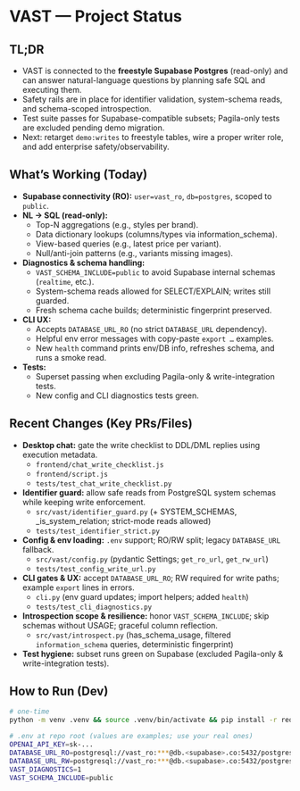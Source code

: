 # VAST — Project Status

## TL;DR
- VAST is connected to the **freestyle Supabase Postgres** (read-only) and can answer natural-language questions by planning safe SQL and executing them.
- Safety rails are in place for identifier validation, system-schema reads, and schema-scoped introspection.
- Test suite passes for Supabase-compatible subsets; Pagila-only tests are excluded pending demo migration.
- Next: retarget `demo:writes` to freestyle tables, wire a proper writer role, and add enterprise safety/observability.

## What’s Working (Today)
- **Supabase connectivity (RO):** `user=vast_ro`, `db=postgres`, scoped to `public`.
- **NL → SQL (read-only):** 
  - Top-N aggregations (e.g., styles per brand).
  - Data dictionary lookups (columns/types via information_schema).
  - View-based queries (e.g., latest price per variant).
  - Null/anti-join patterns (e.g., variants missing images).
- **Diagnostics & schema handling:**
  - `VAST_SCHEMA_INCLUDE=public` to avoid Supabase internal schemas (`realtime`, etc.).
  - System-schema reads allowed for SELECT/EXPLAIN; writes still guarded.
  - Fresh schema cache builds; deterministic fingerprint preserved.
- **CLI UX:**
  - Accepts `DATABASE_URL_RO` (no strict `DATABASE_URL` dependency).
  - Helpful env error messages with copy-paste `export …` examples.
  - New `health` command prints env/DB info, refreshes schema, and runs a smoke read.
- **Tests:**
  - Superset passing when excluding Pagila-only & write-integration tests.
  - New config and CLI diagnostics tests green.

## Recent Changes (Key PRs/Files)
- **Desktop chat:** gate the write checklist to DDL/DML replies using execution metadata.
  - `frontend/chat_write_checklist.js`
  - `frontend/script.js`
  - `tests/test_chat_write_checklist.py`
- **Identifier guard:** allow safe reads from PostgreSQL system schemas while keeping write enforcement.
  - `src/vast/identifier_guard.py` (+ SYSTEM_SCHEMAS, _is_system_relation; strict-mode reads allowed)
  - `tests/test_identifier_strict.py`
- **Config & env loading:** `.env` support; RO/RW split; legacy `DATABASE_URL` fallback.
  - `src/vast/config.py` (pydantic Settings; `get_ro_url`, `get_rw_url`)
  - `tests/test_config_write_url.py`
- **CLI gates & UX:** accept `DATABASE_URL_RO`; RW required for write paths; example `export` lines in errors.
  - `cli.py` (env guard updates; import helpers; added `health`)
  - `tests/test_cli_diagnostics.py`
- **Introspection scope & resilience:** honor `VAST_SCHEMA_INCLUDE`; skip schemas without USAGE; graceful column reflection.
  - `src/vast/introspect.py` (has_schema_usage, filtered `information_schema` queries, deterministic fingerprint)
- **Test hygiene:** subset runs green on Supabase (excluded Pagila-only & write-integration tests).

## How to Run (Dev)
```bash
# one-time
python -m venv .venv && source .venv/bin/activate && pip install -r requirements.txt

# .env at repo root (values are examples; use your real ones)
OPENAI_API_KEY=sk-...
DATABASE_URL_RO=postgresql://vast_ro:***@db.<supabase>.co:5432/postgres?sslmode=require
DATABASE_URL_RW=postgresql://vast_ro:***@db.<supabase>.co:5432/postgres?sslmode=require  # safe RO mirror for now
VAST_DIAGNOSTICS=1
VAST_SCHEMA_INCLUDE=public
```
